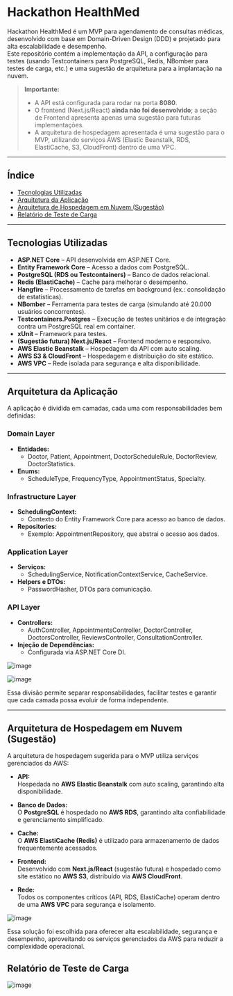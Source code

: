 # Hackathon HealthMed

Hackathon HealthMed é um MVP para agendamento de consultas médicas, desenvolvido com base em Domain-Driven Design (DDD) e projetado para alta escalabilidade e desempenho.  
Este repositório contém a implementação da API, a configuração para testes (usando Testcontainers para PostgreSQL, Redis, NBomber para testes de carga, etc.) e uma sugestão de arquitetura para a implantação na nuvem.

> **Importante:**  
> - A API está configurada para rodar na porta **8080**.  
> - O frontend (Next.js/React) **ainda não foi desenvolvido**; a seção de Frontend apresenta apenas uma sugestão para futuras implementações.  
> - A arquitetura de hospedagem apresentada é uma sugestão para o MVP, utilizando serviços AWS (Elastic Beanstalk, RDS, ElastiCache, S3, CloudFront) dentro de uma VPC.

---

## Índice

- [Tecnologias Utilizadas](#tecnologias-utilizadas)
- [Arquitetura da Aplicação](#arquitetura-da-aplicação)
- [Arquitetura de Hospedagem em Nuvem (Sugestão)](#arquitetura-de-hospedagem-em-nuvem-sugestão)
- [Relatório de Teste de Carga](#relatório-de-teste-de-carga)

---

## Tecnologias Utilizadas

- **ASP.NET Core** – API desenvolvida em ASP.NET Core.
- **Entity Framework Core** – Acesso a dados com PostgreSQL.
- **PostgreSQL (RDS ou Testcontainers)** – Banco de dados relacional.
- **Redis (ElastiCache)** – Cache para melhorar o desempenho.
- **Hangfire** – Processamento de tarefas em background (ex.: consolidação de estatísticas).
- **NBomber** – Ferramenta para testes de carga (simulando até 20.000 usuários concorrentes).
- **Testcontainers.Postgres** – Execução de testes unitários e de integração contra um PostgreSQL real em container.
- **xUnit** – Framework para testes.
- **(Sugestão futura) Next.js/React** – Frontend moderno e responsivo.
- **AWS Elastic Beanstalk** – Hospedagem da API com auto scaling.
- **AWS S3 & CloudFront** – Hospedagem e distribuição do site estático.
- **AWS VPC** – Rede isolada para segurança e alta disponibilidade.

---

## Arquitetura da Aplicação

A aplicação é dividida em camadas, cada uma com responsabilidades bem definidas:

### Domain Layer
- **Entidades:**  
  - Doctor, Patient, Appointment, DoctorScheduleRule, DoctorReview, DoctorStatistics.
- **Enums:**  
  - ScheduleType, FrequencyType, AppointmentStatus, Specialty.

### Infrastructure Layer
- **SchedulingContext:**  
  - Contexto do Entity Framework Core para acesso ao banco de dados.
- **Repositories:**  
  - Exemplo: AppointmentRepository, que abstrai o acesso aos dados.

### Application Layer
- **Serviços:**  
  - SchedulingService, NotificationContextService, CacheService.
- **Helpers e DTOs:**  
  - PasswordHasher, DTOs para comunicação.

### API Layer
- **Controllers:**  
  - AuthController, AppointmentsController, DoctorController, DoctorsController, ReviewsController, ConsultationController.
- **Injeção de Dependências:**  
  - Configurada via ASP.NET Core DI.

![image](https://github.com/user-attachments/assets/290c8bc8-ec4d-4dcb-9840-724b381d9ffb)

![image](https://github.com/user-attachments/assets/b4d4418d-c393-47b0-aaf7-dbd854d8acc9)

Essa divisão permite separar responsabilidades, facilitar testes e garantir que cada camada possa evoluir de forma independente.

---

## Arquitetura de Hospedagem em Nuvem (Sugestão)

A arquitetura de hospedagem sugerida para o MVP utiliza serviços gerenciados da AWS:

- **API:**  
  Hospedada no **AWS Elastic Beanstalk** com auto scaling, garantindo alta disponibilidade.
  
- **Banco de Dados:**  
  O **PostgreSQL** é hospedado no **AWS RDS**, garantindo alta confiabilidade e gerenciamento simplificado.
  
- **Cache:**  
  O **AWS ElastiCache (Redis)** é utilizado para armazenamento de dados frequentemente acessados.
  
- **Frontend:**  
  Desenvolvido com **Next.js/React** (sugestão futura) e hospedado como site estático no **AWS S3**, distribuído via **AWS CloudFront**.
  
- **Rede:**  
  Todos os componentes críticos (API, RDS, ElastiCache) operam dentro de uma **AWS VPC** para segurança e isolamento.

![image](https://github.com/user-attachments/assets/4179c7f3-92c4-4274-aab9-abeb9cd16498)


Essa solução foi escolhida para oferecer alta escalabilidade, segurança e desempenho, aproveitando os serviços gerenciados da AWS para reduzir a complexidade operacional.


## Relatório de Teste de Carga
![image](https://github.com/user-attachments/assets/7adff6f6-6085-4b6a-a204-ae914fea250b)

